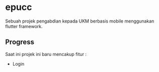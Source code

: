 # epucc

Sebuah projek pengabdian kepada UKM berbasis mobile menggunakan flutter framework.

## Progress

Saat ini projek ini baru mencakup fitur :
- Login
